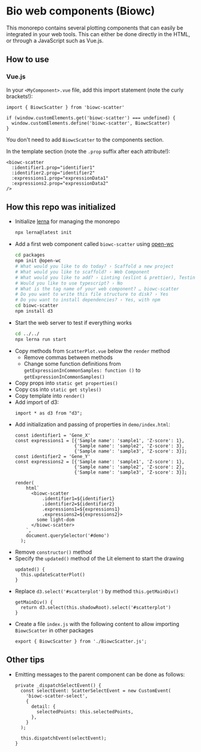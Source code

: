 # Bio web components (Biowc)

This monorepo contains several plotting components that can easily be integrated
in your web tools. This can either be done directly in the HTML, or through a
JavaScript such as Vue.js.

## How to use

### Vue.js

In your `<MyComponent>.vue` file, add this import statement (note the curly brackets!):

```
import { BiowcScatter } from 'biowc-scatter'

if (window.customElements.get('biowc-scatter') === undefined) {
  window.customElements.define('biowc-scatter', BiowcScatter)
}
```

You don't need to add `BiowcScatter` to the components section.

In the template section (note the `.prop` suffix after each attribute!):

```
<biowc-scatter
  :identifier1.prop="identifier1"
  :identifier2.prop="identifier2"
  :expressions1.prop="expressionData1"
  :expressions2.prop="expressionData2"
/>
```

## How this repo was initialized

- Initialize [lerna](https://lerna.js.org/) for managing the monorepo
  ```bash
  npx lerna@latest init
  ```
- Add a first web component called `biowc-scatter` using [open-wc](https://open-wc.org/)
  ```bash
  cd packages
  npm init @open-wc
  # What would you like to do today? › Scaffold a new project
  # What would you like to scaffold? › Web Component
  # What would you like to add? › Linting (eslint & prettier), Testing (web-test-runner), Demoing (storybook)
  # Would you like to use typescript? › No
  # What is the tag name of your web component? … biowc-scatter
  # Do you want to write this file structure to disk? › Yes
  # Do you want to install dependencies? › Yes, with npm
  cd biowc-scatter
  npm install d3
  ```
- Start the web server to test if everything works
  ```bash
  cd ../../
  npx lerna run start
  ```
- Copy methods from `ScatterPlot.vue` below the `render` method
  - Remove commas between methods
  - Change some function definitions from `getExpressionInCommonSamples: function ()` to `getExpressionInCommonSamples()`
- Copy props into `static get properties()`
- Copy css into `static get styles()`
- Copy template into `render()`
- Add import of d3:
  ```
  import * as d3 from "d3";
  ```
- Add initialization and passing of properties in `demo/index.html`:
  ```
  const identifier1 = 'Gene_X'
  const expressions1 = [{'Sample name': 'sample1', 'Z-score': 1}, 
                        {'Sample name': 'sample2', 'Z-score': 3}, 
                        {'Sample name': 'sample3', 'Z-score': 3}];
  const identifier2 = 'Gene_Y'
  const expressions2 = [{'Sample name': 'sample1', 'Z-score': 1}, 
                        {'Sample name': 'sample2', 'Z-score': 2}, 
                        {'Sample name': 'sample3', 'Z-score': 3}];

  render(
      html`
        <biowc-scatter
            .identifier1=${identifier1}
            .identifier2=${identifier2}
            .expressions1=${expressions1}
            .expressions2=${expressions2}>
          some light-dom
        </biowc-scatter>
      `,
      document.querySelector('#demo')
    );
  ```
- Remove `constructor()` method
- Specify the `updated()` method of the Lit element to start the drawing
  ```
  updated() {
    this.updateScatterPlot()
  }
  ```
- Replace `d3.select('#scatterplot')` by method `this.getMainDiv()`
  ```
  getMainDiv() {
    return d3.select(this.shadowRoot).select('#scatterplot')
  }
  ```
- Create a file `index.js` with the following content to allow importing `BiowcScatter` in other packages
  ```
  export { BiowcScatter } from './BiowcScatter.js';
  ```

## Other tips

- Emitting messages to the parent component can be done as follows:
  ```
  private _dispatchSelectEvent() {
    const selectEvent: ScatterSelectEvent = new CustomEvent(
      'biowc-scatter-select',
      {
        detail: {
          selectedPoints: this.selectedPoints,
        },
      }
    );

    this.dispatchEvent(selectEvent);
  }
  ```
